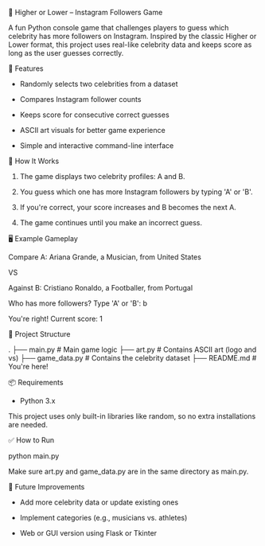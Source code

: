 🎯 Higher or Lower – Instagram Followers Game

A fun Python console game that challenges players to guess which celebrity has more followers on Instagram. Inspired by the classic Higher or Lower format, this project uses real-like celebrity data and keeps score as long as the user guesses correctly.


🚀 Features

* Randomly selects two celebrities from a dataset

* Compares Instagram follower counts

* Keeps score for consecutive correct guesses

* ASCII art visuals for better game experience

* Simple and interactive command-line interface


🧠 How It Works

1. The game displays two celebrity profiles: A and B.

2. You guess which one has more Instagram followers by typing 'A' or 'B'.

3. If you're correct, your score increases and B becomes the next A.

4. The game continues until you make an incorrect guess.


🖥️ Example Gameplay

Compare A: Ariana Grande, a Musician, from United States

VS

Against B: Cristiano Ronaldo, a Footballer, from Portugal

Who has more followers? Type 'A' or 'B': b

You're right! Current score: 1

📁 Project Structure


.
├── main.py             # Main game logic
├── art.py              # Contains ASCII art (logo and vs)
├── game_data.py        # Contains the celebrity dataset
├── README.md           # You're here!


📦 Requirements

* Python 3.x

This project uses only built-in libraries like random, so no extra installations are needed.


✅ How to Run

python main.py

Make sure art.py and game_data.py are in the same directory as main.py.


🌟 Future Improvements

* Add more celebrity data or update existing ones

* Implement categories (e.g., musicians vs. athletes)

* Web or GUI version using Flask or Tkinter


